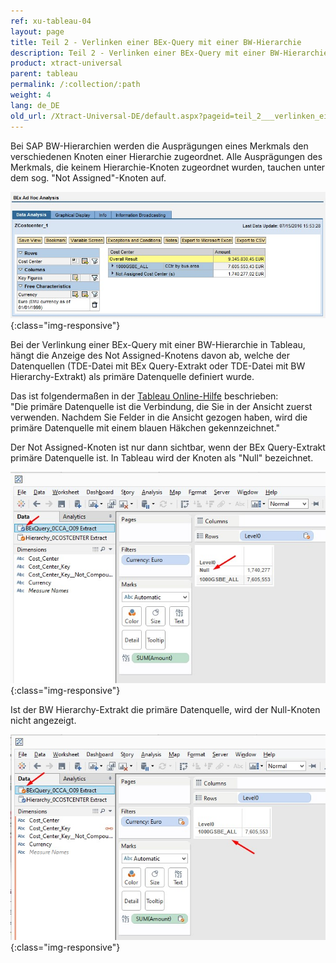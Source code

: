 ```yaml
---
ref: xu-tableau-04
layout: page
title: Teil 2 - Verlinken einer BEx-Query mit einer BW-Hierarchie
description: Teil 2 - Verlinken einer BEx-Query mit einer BW-Hierarchie
product: xtract-universal
parent: tableau
permalink: /:collection/:path
weight: 4
lang: de_DE
old_url: /Xtract-Universal-DE/default.aspx?pageid=teil_2___verlinken_einer_bex_query_mit_einer_bw_hierarchie
---
```


Bei SAP BW-Hierarchien werden die Ausprägungen eines Merkmals den verschiedenen Knoten einer Hierarchie zugeordnet. Alle Ausprägungen des Merkmals, die keinem Hierarchie-Knoten zugeordnet wurden, tauchen unter dem sog. "Not Assigned"-Knoten auf.

![BExQuery_notAssigned_node](/img/content/BExQuery_notAssigned_node.jpg){:class="img-responsive"}

Bei der Verlinkung einer BEx-Query mit einer BW-Hierarchie in Tableau, hängt die Anzeige des Not Assigned-Knotens davon ab, welche der Datenquellen (TDE-Datei mit BEx Query-Extrakt oder TDE-Datei mit BW Hierarchy-Extrakt) als primäre Datenquelle definiert wurde.

Das ist folgendermaßen in der [Tableau Online-Hilfe](https://onlinehelp.tableau.com/current/pro/online/mac/de-de/multipleconnections_secondary.html) beschrieben:<br>
"Die primäre Datenquelle ist die Verbindung, die Sie in der Ansicht zuerst verwenden. Nachdem Sie Felder in die Ansicht gezogen haben, wird die primäre Datenquelle mit einem blauen Häkchen gekennzeichnet."

Der Not Assigned-Knoten ist nur dann sichtbar, wenn der BEx Query-Extrakt primäre Datenquelle ist. In Tableau wird der Knoten als "Null" bezeichnet.

![Tableau_Relationship_with_Null_Node](/img/content/Tableau_Relationship_with_Null_Node.jpg){:class="img-responsive"}

Ist der BW Hierarchy-Extrakt die primäre Datenquelle, wird der Null-Knoten nicht angezeigt.

![Tableau_Relationship_without_Null_Node](/img/content/Tableau_Relationship_without_Null_Node.jpg){:class="img-responsive"}

